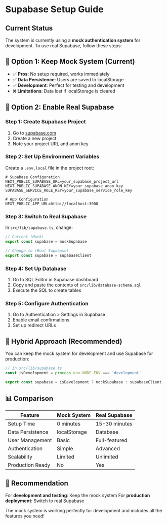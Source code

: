 # Supabase Setup Guide

## Current Status
The system is currently using a **mock authentication system** for development. To use real Supabase, follow these steps:

## 🔧 **Option 1: Keep Mock System (Current)**
- ✅ **Pros**: No setup required, works immediately
- ✅ **Data Persistence**: Users are saved to localStorage
- ✅ **Development**: Perfect for testing and development
- ❌ **Limitations**: Data lost if localStorage is cleared

## 🚀 **Option 2: Enable Real Supabase**

### Step 1: Create Supabase Project
1. Go to [supabase.com](https://supabase.com)
2. Create a new project
3. Note your project URL and anon key

### Step 2: Set Up Environment Variables
Create a `.env.local` file in the project root:

```env
# Supabase Configuration
NEXT_PUBLIC_SUPABASE_URL=your_supabase_project_url
NEXT_PUBLIC_SUPABASE_ANON_KEY=your_supabase_anon_key
SUPABASE_SERVICE_ROLE_KEY=your_supabase_service_role_key

# App Configuration
NEXT_PUBLIC_APP_URL=http://localhost:3000
```

### Step 3: Switch to Real Supabase
In `src/lib/supabase.ts`, change:

```typescript
// Current (Mock)
export const supabase = mockSupabase

// Change to (Real Supabase)
export const supabase = supabaseClient
```

### Step 4: Set Up Database
1. Go to SQL Editor in Supabase dashboard
2. Copy and paste the contents of `src/lib/database-schema.sql`
3. Execute the SQL to create tables

### Step 5: Configure Authentication
1. Go to Authentication > Settings in Supabase
2. Enable email confirmations
3. Set up redirect URLs

## 🔄 **Hybrid Approach (Recommended)**

You can keep the mock system for development and use Supabase for production:

```typescript
// In src/lib/supabase.ts
const isDevelopment = process.env.NODE_ENV === 'development'

export const supabase = isDevelopment ? mockSupabase : supabaseClient
```

## 📊 **Comparison**

| Feature | Mock System | Real Supabase |
|---------|-------------|---------------|
| Setup Time | 0 minutes | 15-30 minutes |
| Data Persistence | localStorage | Database |
| User Management | Basic | Full-featured |
| Authentication | Simple | Advanced |
| Scalability | Limited | Unlimited |
| Production Ready | No | Yes |

## 🎯 **Recommendation**

For **development and testing**: Keep the mock system
For **production deployment**: Switch to real Supabase

The mock system is working perfectly for development and includes all the features you need!

